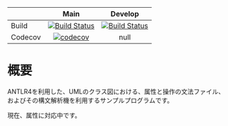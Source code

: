 | |Main|Develop|
|:--|:--:|:--:|
|Build|[![Build Status](https://travis-ci.org/Morichan/ClassesGrammar.svg?branch=develop)](https://travis-ci.org/Morichan/ClassesGrammar)|[![Build Status](https://travis-ci.org/Morichan/ClassesGrammar.svg?branch=develop)](https://travis-ci.org/Morichan/ClassesGrammar)|
|Codecov|[![codecov](https://codecov.io/gh/Morichan/ClassesGrammar/branch/master/graph/badge.svg)](https://codecov.io/gh/Morichan/ClassesGrammar)| null |
# 概要

ANTLR4を利用した、UMLのクラス図における、属性と操作の文法ファイル、およびその構文解析機を利用するサンプルプログラムです。

現在、属性に対応中です。